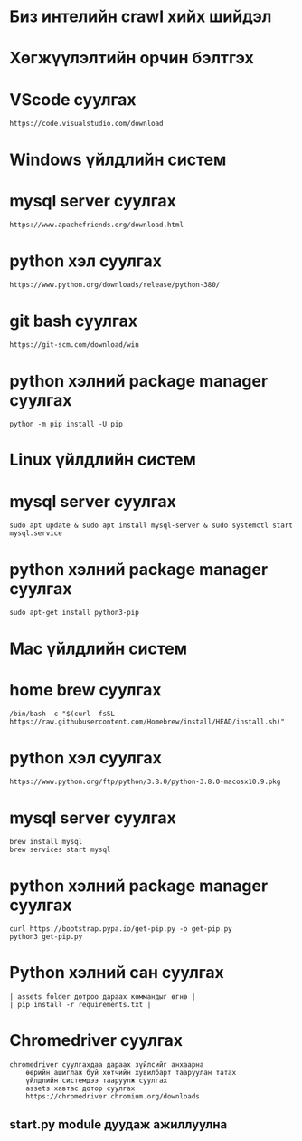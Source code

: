# Биз интелийн crawl хийх шийдэл

# Хөгжүүлэлтийн орчин бэлтгэх

# VScode суулгах
    https://code.visualstudio.com/download


# Windows үйлдлийн систем
# mysql server суулгах
    https://www.apachefriends.org/download.html
# python хэл суулгах
    https://www.python.org/downloads/release/python-380/
# git bash суулгах
    https://git-scm.com/download/win
# python хэлний package manager суулгах
    python -m pip install -U pip

# Linux үйлдлийн систем
# mysql server суулгах
    sudo apt update & sudo apt install mysql-server & sudo systemctl start mysql.service
# python хэлний package manager суулгах
    sudo apt-get install python3-pip

# Mac үйлдлийн систем
# home brew суулгах
    /bin/bash -c "$(curl -fsSL https://raw.githubusercontent.com/Homebrew/install/HEAD/install.sh)"
# python хэл суулгах
    https://www.python.org/ftp/python/3.8.0/python-3.8.0-macosx10.9.pkg
# mysql server суулгах
    brew install mysql
    brew services start mysql
# python хэлний package manager суулгах
    curl https://bootstrap.pypa.io/get-pip.py -o get-pip.py
    python3 get-pip.py

# Python хэлний сан суулгах
    | assets folder дотроо дараах коммандыг өгнө |
    | pip install -r requirements.txt |

# Chromedriver суулгах
    chromedriver суулгахдаа дараах зүйлсийг анхаарна
        өөрийн ашиглаж буй хөтчийн хувилбарт тааруулан татах
        үйлдлийн системдээ тааруулж суулгах
        assets хавтас дотор суулгах
        https://chromedriver.chromium.org/downloads

## start.py module дуудаж ажиллуулна
